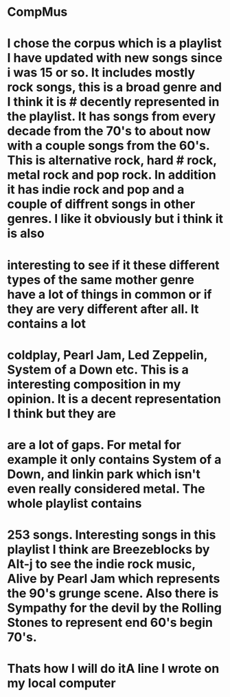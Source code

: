 # CompMus
# I chose the corpus which is a playlist I have updated with new songs since i was 15 or so. It includes mostly rock songs, this is a broad genre and I think it is # decently represented in the playlist. It has songs from every decade from the 70's to about now with a couple songs from the 60's. This is alternative rock, hard # rock, metal rock and pop rock. In addition it has indie rock and pop and a couple of diffrent songs in other genres. I like it obviously but i think it is also 
# interesting to see if it these different types of the same mother genre have a lot of things in common or if they are very different after all. It contains a lot 
# coldplay, Pearl Jam, Led Zeppelin, System of a Down etc. This is a interesting composition in my opinion. It is a decent representation I think but they are 
# are a lot of gaps. For metal for example it only contains System of a Down, and linkin park which isn't even really considered metal. The whole playlist contains 
# 253 songs. Interesting songs in this playlist I think are Breezeblocks by Alt-j to see the indie rock music, Alive by Pearl Jam which represents the 90's grunge scene. Also there is Sympathy for the devil by the Rolling Stones to represent end 60's begin 70's. 
# Thats how I will do itA line I wrote on my local computer  
